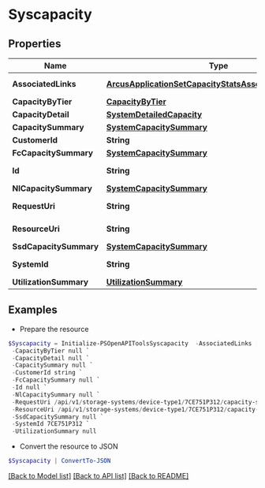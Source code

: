 # Syscapacity
## Properties

Name | Type | Description | Notes
------------ | ------------- | ------------- | -------------
**AssociatedLinks** | [**ArcusApplicationSetCapacityStatsAssociatedLinksInner[]**](ArcusApplicationSetCapacityStatsAssociatedLinksInner.md) | Associated Links Details | [optional] 
**CapacityByTier** | [**CapacityByTier**](CapacityByTier.md) |  | [optional] 
**CapacityDetail** | [**SystemDetailedCapacity**](SystemDetailedCapacity.md) |  | [optional] 
**CapacitySummary** | [**SystemCapacitySummary**](SystemCapacitySummary.md) |  | [optional] 
**CustomerId** | **String** | customerId | [optional] 
**FcCapacitySummary** | [**SystemCapacitySummary**](SystemCapacitySummary.md) |  | [optional] 
**Id** | **String** | ID string uniquely identifying the object. | [optional] 
**NlCapacitySummary** | [**SystemCapacitySummary**](SystemCapacitySummary.md) |  | [optional] 
**RequestUri** | **String** | requestUri for detailed storage object | [optional] 
**ResourceUri** | **String** | resourceUri for detailed storage object | [optional] 
**SsdCapacitySummary** | [**SystemCapacitySummary**](SystemCapacitySummary.md) |  | [optional] 
**SystemId** | **String** | SystemId/serialNumber of the array. | [optional] 
**UtilizationSummary** | [**UtilizationSummary**](UtilizationSummary.md) |  | [optional] 

## Examples

- Prepare the resource
```powershell
$Syscapacity = Initialize-PSOpenAPIToolsSyscapacity  -AssociatedLinks [{&quot;resourceUri&quot;:&quot;/api/v1/storage-systems/device-type1/{uid}&quot;,&quot;type&quot;:&quot;systems&quot;}] `
 -CapacityByTier null `
 -CapacityDetail null `
 -CapacitySummary null `
 -CustomerId string `
 -FcCapacitySummary null `
 -Id null `
 -NlCapacitySummary null `
 -RequestUri /api/v1/storage-systems/device-type1/7CE751P312/capacity-summary `
 -ResourceUri /api/v1/storage-systems/device-type1/7CE751P312/capacity-summary `
 -SsdCapacitySummary null `
 -SystemId 7CE751P312 `
 -UtilizationSummary null
```

- Convert the resource to JSON
```powershell
$Syscapacity | ConvertTo-JSON
```

[[Back to Model list]](../README.md#documentation-for-models) [[Back to API list]](../README.md#documentation-for-api-endpoints) [[Back to README]](../README.md)

